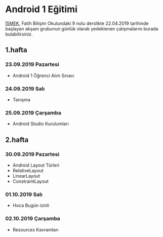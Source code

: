 # Android 1 Eğitimi

[İSMEK](http://ismek.istanbul), Fatih Bilişim Okulundaki 9 nolu derslikte 22.04.2019 tarihinde başlayan akşam grubunun günlük olarak yedeklenen çalışmalarını burada bulabilirsiniz.

## 1.hafta
### 23.09.2019 Pazartesi
- Android 1 Öğrenci Alım Sınavı
### 24.09.2019 Salı
- Tanışma
### 25.09.2019 Çarşamba
- Android Studio Kurulumları

## 2.hafta
### 30.09.2019 Pazartesi
- Android Layout Türleri
- RelativeLayout
- LinearLayout
- ConstraintLayout
### 01.10.2019 Salı
- Hoca Bugün izinli

### 02.10.2019 Çarşamba
- Resources Kavramları
